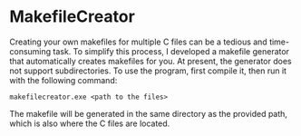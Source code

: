 # MakefileCreator

Creating your own makefiles for multiple C files can be a tedious and time-consuming task. To simplify this process, I developed a makefile generator that automatically creates makefiles for you. At present, the generator does not support subdirectories.
To use the program, first compile it, then run it with the following command:
```
makefilecreator.exe <path to the files>
```

The makefile will be generated in the same directory as the provided path, which is also where the C files are located.
